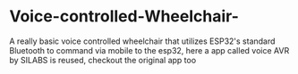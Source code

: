 # Voice-controlled-Wheelchair-
A really basic voice controlled wheelchair that utilizes ESP32's standard Bluetooth to command via mobile to the esp32, here a app called voice AVR by SILABS is reused, checkout the original app too
